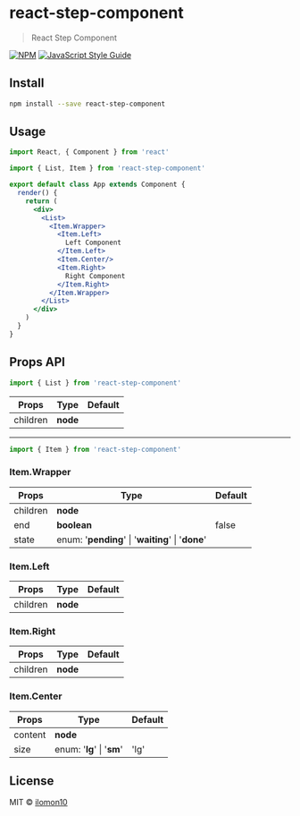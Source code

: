 # react-step-component

> React Step Component

[![NPM](https://img.shields.io/npm/v/react-step-component.svg)](https://www.npmjs.com/package/react-step-component) [![JavaScript Style Guide](https://img.shields.io/badge/code_style-standard-brightgreen.svg)](https://standardjs.com)

## Install

```bash
npm install --save react-step-component
```

## Usage

```jsx
import React, { Component } from 'react'

import { List, Item } from 'react-step-component'

export default class App extends Component {
  render() {
    return (
      <div>
        <List>
          <Item.Wrapper>
            <Item.Left>
              Left Component
            </Item.Left>
            <Item.Center/>
            <Item.Right>
              Right Component
            </Item.Right>
          </Item.Wrapper>
        </List>
      </div>
    )
  }
}
```

## Props API

```jsx
import { List } from 'react-step-component'
```

Props | Type | Default
------|------|------
children | **node** | 

___

```jsx
import { Item } from 'react-step-component'
```

### Item.Wrapper

Props | Type | Default
------|------|------
children | **node** | 
end | **boolean** | false
state | enum: '**pending**' \| '**waiting**' \| '**done**'

### Item.Left

Props | Type | Default
------|------|------
children | **node** |

### Item.Right

Props | Type | Default
------|------|------
children | **node** |

### Item.Center

Props | Type | Default
------|------|------
content | **node** |
size | enum: '**lg**' \| '**sm**' | 'lg'

## License

MIT © [ilomon10](https://github.com/ilomon10)

